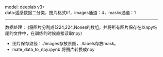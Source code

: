 
model: deeplab v3+    
data:遥感数据二分类，图片格式tif，images通道：4，masks通道：1  

---

数据处理： (将图片分割成(224,224,None)的数组，并将所有图片保存在以npy结尾的文件中，在训练的时候直接读取npy)  
- 图片保存路径：./images存放原图，./labels存放mask。  
- mate_data_to_npy.ipynb 将图片转换成npy  
